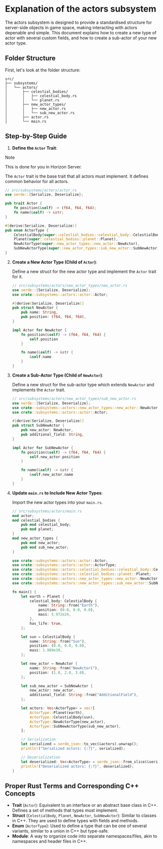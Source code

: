
# Explanation of the actors subsystem

The actors subsystem is designed to provide a standardised structure for server-side objects in game space, making interacting with actors depenable and simple. This document explains how to create a new type of actor with several custom fields, and how to create a sub-actor of your new actor type.

## Folder Structure

First, let's look at the folder structure:

```
src/
├── subsystems/
│   └── actors/
│       ├── celestial_bodies/
│       │   ├── celestial_body.rs
│       │   └── planet.rs
│       ├── new_actor_types/
│       │   ├── new_actor.rs
│       │   └── sub_new_actor.rs
│       ├── actor.rs
│       └── main.rs
```

## Step-by-Step Guide

1. **Define the `Actor` Trait**:

> [!NOTE]
> This is done for you in Horizon Server.


   The `Actor` trait is the base trait that all actors must implement. It defines common behavior for all actors.

   ```rust
   // src/subsystems/actors/actor.rs
   use serde::{Serialize, Deserialize};

   pub trait Actor {
       fn position(&self) -> (f64, f64, f64);
       fn name(&self) -> &str;
   }

   #[derive(Serialize, Deserialize)]
   pub enum ActorType {
       CelestialBody(super::celestial_bodies::celestial_body::CelestialBody),
       Planet(super::celestial_bodies::planet::Planet),
       NewActorType(super::new_actor_types::new_actor::NewActor),
       SubNewActorType(super::new_actor_types::sub_new_actor::SubNewActor),
   }
   ```

2. **Create a New Actor Type (Child of `Actor`)**:

   Define a new struct for the new actor type and implement the `Actor` trait for it.

   ```rust
   // src/subsystems/actors/new_actor_types/new_actor.rs
   use serde::{Serialize, Deserialize};
   use crate::subsystems::actors::actor::Actor;

   #[derive(Serialize, Deserialize)]
   pub struct NewActor {
       pub name: String,
       pub position: (f64, f64, f64),
   }

   impl Actor for NewActor {
       fn position(&self) -> (f64, f64, f64) {
           self.position
       }

       fn name(&self) -> &str {
           &self.name
       }
   }
   ```

3. **Create a Sub-Actor Type (Child of `NewActor`)**:

   Define a new struct for the sub-actor type which extends `NewActor` and implements the `Actor` trait.

   ```rust
   // src/subsystems/actors/new_actor_types/sub_new_actor.rs
   use serde::{Serialize, Deserialize};
   use crate::subsystems::actors::new_actor_types::new_actor::NewActor;
   use crate::subsystems::actors::actor::Actor;

   #[derive(Serialize, Deserialize)]
   pub struct SubNewActor {
       pub new_actor: NewActor,
       pub additional_field: String,
   }

   impl Actor for SubNewActor {
       fn position(&self) -> (f64, f64, f64) {
           self.new_actor.position
       }

       fn name(&self) -> &str {
           &self.new_actor.name
       }
   }
   ```

4. **Update `main.rs` to Include New Actor Types**:

   Import the new actor types into your `main.rs`.

   ```rust
   // src/subsystems/actors/main.rs
   mod actor;
   mod celestial_bodies {
       pub mod celestial_body;
       pub mod planet;
   }
   mod new_actor_types {
       pub mod new_actor;
       pub mod sub_new_actor;
   }

   use crate::subsystems::actors::actor::Actor;
   use crate::subsystems::actors::actor::ActorType;
   use crate::subsystems::actors::celestial_bodies::celestial_body::CelestialBody;
   use crate::subsystems::actors::celestial_bodies::planet::Planet;
   use crate::subsystems::actors::new_actor_types::new_actor::NewActor;
   use crate::subsystems::actors::new_actor_types::sub_new_actor::SubNewActor;

   fn main() {
       let earth = Planet {
           celestial_body: CelestialBody {
               name: String::from("Earth"),
               position: (0.0, 0.0, 0.0),
               mass: 5.972e24,
           },
           has_life: true,
       };

       let sun = CelestialBody {
           name: String::from("Sun"),
           position: (0.0, 0.0, 0.0),
           mass: 1.989e30,
       };

       let new_actor = NewActor {
           name: String::from("NewActor1"),
           position: (1.0, 2.0, 3.0),
       };

       let sub_new_actor = SubNewActor {
           new_actor: new_actor,
           additional_field: String::from("AdditionalField"),
       };

       let actors: Vec<ActorType> = vec![
           ActorType::Planet(earth),
           ActorType::CelestialBody(sun),
           ActorType::NewActorType(new_actor),
           ActorType::SubNewActorType(sub_new_actor),
       ];

       // Serialization
       let serialized = serde_json::to_vec(&actors).unwrap();
       println!("Serialized actors: {:?}", serialized);

       // Deserialization
       let deserialized: Vec<ActorType> = serde_json::from_slice(&serialized).unwrap();
       println!("Deserialized actors: {:?}", deserialized);
   }
   ```

## Proper Rust Terms and Corresponding C++ Concepts

- **Trait** (`Actor`): Equivalent to an interface or an abstract base class in C++. Defines a set of methods that types must implement.
- **Struct** (`CelestialBody`, `Planet`, `NewActor`, `SubNewActor`): Similar to classes in C++. They are used to define types with fields and methods.
- **Enum** (`ActorType`): Used to define a type that can be one of several variants, similar to a union in C++ but type-safe.
- **Module**: A way to organize code into separate namespaces/files, akin to namespaces and header files in C++.
